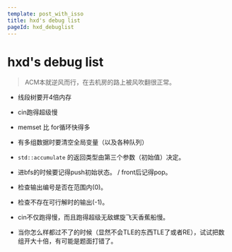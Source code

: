 ```yaml
---
template: post_with_isso
title: hxd's debug list
pageId: hxd_debuglist
---
```


# hxd's debug list

> ACM本就逆风而行，在去机房的路上被风吹翻很正常。

- 线段树要开4倍内存

- cin跑得超级慢

- memset 比 for循环快得多

- 有多组数据时要清空全局变量（以及各种队列）

- `std::accumulate` 的返回类型由第三个参数（初始值）决定。

- 进bfs的时候要记得push初始状态。 / front后记得pop。

- 检查输出编号是否在范围内(0)。

- 检查不存在可行解时的输出(-1)。

- cin不仅跑得慢，而且跑得超级无敌螺旋飞天香蕉船慢。

- 当你怎么样都过不了的时候（显然不会TLE的东西TLE了或者RE），试试把数组开大十倍，有可能是题面打错了。

<div id="__comment"></div>
